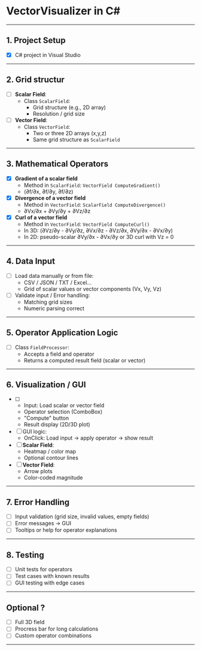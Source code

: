 # VectorVisualizer in C#

---

##  1. Project Setup
- [X] C# project in Visual Studio

---

##  2. Grid structur
- [ ] **Scalar Field**:
  - Class `ScalarField`:
    - Grid structure (e.g., 2D array)
    - Resolution / grid size
- [ ] **Vector Field**:
  - Class `VectorField`:
    - Two or three 2D arrays (x,y,z)
    - Same grid structure as `ScalarField`

---

##  3. Mathematical Operators
- [X] **Gradient of a scalar field**
  - Method in `ScalarField`: `VectorField ComputeGradient()`
  - (∂f/∂x, ∂f/∂y, ∂f/∂z)
- [X] **Divergence of a vector field**
  - Method in `VectorField`: `ScalarField ComputeDivergence()`
  - ∂Vx/∂x + ∂Vy/∂y + ∂Vz/∂z
- [X] **Curl of a vector field**
  - Method in `VectorField`: `VectorField ComputeCurl()`
  - In 3D: (∂Vz/∂y - ∂Vy/∂z, ∂Vx/∂z - ∂Vz/∂x, ∂Vy/∂x - ∂Vx/∂y)
  - In 2D: pseudo-scalar ∂Vy/∂x - ∂Vx/∂y or 3D curl with Vz = 0

---

##  4. Data Input 
- [ ] Load data manually or from file:
  - CSV / JSON / TXT / Excel...
  - Grid of scalar values or vector components (Vx, Vy, Vz)
- [ ] Validate input / Error handling:
  - Matching grid sizes
  - Numeric parsing correct

---

##  5. Operator Application Logic
- [ ] Class `FieldProcessor`:
  - Accepts a field and operator
  - Returns a computed result field (scalar or vector)

---

##  6. Visualization / GUI
- [ ]
  - Input: Load scalar or vector field
  - Operator selection (ComboBox)
  - "Compute" button
  - Result display (2D/3D plot)
- [ ] GUI logic:
  - OnClick: Load input -> apply operator -> show result
- [ ] **Scalar Field**:
  - Heatmap / color map
  - Optional contour lines
- [ ] **Vector Field**:
  - Arrow plots
  - Color-coded magnitude

---

##  7. Error Handling
- [ ] Input validation (grid size, invalid values, empty fields)
- [ ] Error messages -> GUI
- [ ] Tooltips or help for operator explanations

---

##  8. Testing
- [ ] Unit tests for operators
- [ ] Test cases with known results
- [ ] GUI testing with edge cases

---

##  Optional ?
- [ ] Full 3D field
- [ ] Procress bar for long calculations
- [ ] Custom operator combinations

---

